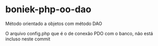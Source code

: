 # boniek-php-oo-dao
Método orientado a objetos com método DAO

O arquivo config.php que é o de conexão PDO com o banco, não está incluso neste commit
